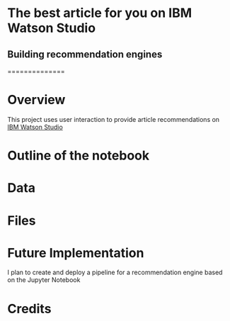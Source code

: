 # The best article for you on IBM Watson Studio
## Building recommendation engines
==============
# Overview
This project uses user interaction to provide article recommendations on [IBM Watson Studio](https://www.ibm.com/blog/tag/ibm-watson-studio/)

# Outline of the notebook

# Data

# Files


# Future Implementation
I plan to create and deploy a pipeline for a recommendation engine based on the Jupyter Notebook
# Credits
